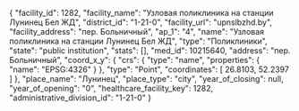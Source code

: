 {
    "facility_id": 1282,
    "facility_name": "Узловая поликлиника на станции Лунинец Бел ЖД",
    "district_id": "1-21-0",
    "facility_url": "upnslbzhd.by",
    "facility_address": "пер. Больничный",
    "ap_1": "4",
    "name": "Узловая поликлиника на станции Лунинец Бел ЖД",
    "type": "Поликлиники",
    "state": "public institution",
    "stats": [],
    "med_id": 10215640,
    "address": "пер. Больничный",
    "coord_x_y": {
        "crs": {
            "type": "name",
            "properties": {
                "name": "EPSG:4326"
            }
        },
        "type": "Point",
        "coordinates": [
            26.8103,
            52.2397
        ]
    },
    "place_name": "Лунинец",
    "place_type": "city",
    "year_of_closing": null,
    "year_of_opening": "0",
    "healthcare_facility_key": 1282,
    "administrative_division_id": "1-21-0"
}